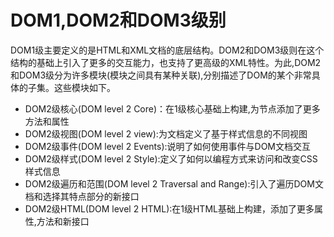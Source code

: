 # DOM1,DOM2和DOM3级别

DOM1级主要定义的是HTML和XML文档的底层结构。DOM2和DOM3级则在这个结构的基础上引入了更多的交互能力，也支持了更高级的XML特性。为此,DOM2和DOM3级分为许多模块(模块之间具有某种关联),分别描述了DOM的某个非常具体的子集。这些模块如下。

* DOM2级核心(DOM level 2 Core)：在1级核心基础上构建,为节点添加了更多方法和属性
* DOM2级视图(DOM level 2 view):为文档定义了基于样式信息的不同视图
* DOM2级事件(DOM level 2 Events):说明了如何使用事件与DOM文档交互
* DOM2级样式(DOM level 2 Style):定义了如何以编程方式来访问和改变CSS样式信息
* DOM2级遍历和范围(DOM level 2 Traversal and Range):引入了遍历DOM文档和选择其特点部分的新接口
* DOM2级HTML(DOM level 2 HTML):在1级HTML基础上构建，添加了更多属性,方法和新接口
